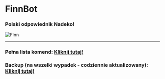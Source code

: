 # FinnBot
### Polski odpowiednik Nadeko!
![Finn](http://i.imgur.com/4s1TTbA.png)
***

### Pełna lista komend: [Kliknij tutaj!](https://github.com/vistafan12/finnbot/blob/master/commandlist.md)
### Backup (na wszelki wypadek - codziennie aktualizowany): [Kliknij tutaj!](https://github.com/vistafan12/FinnBot/tree/master/backup)
